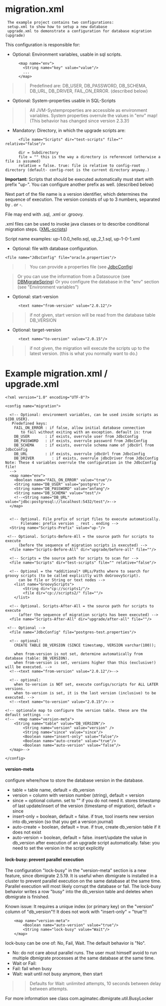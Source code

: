 # migration.xml #
```
 The example project contains two configurations:
 setup.xml to show how to setup a new database
 upgrade.xml to demonstrate a configuration for database migration (upgrade)
```

This configuration is responsible for:

  * Optional: Environment variables, usable in sql scripts.
```
      <map name="env">
        <String name="key" value="value"/>
        ...
      </map>
```
> > Predefined are: DB\_USER, DB\_PASSWORD, DB\_SCHEMA, DB\_URL, DB\_DRIVER, FAIL\_ON\_ERROR. (described below)
  * Optional: System-properties usable in SQL-Scripts
> > All JVM-Systemproperties are accessible as environment variables. System properties overrule the values in "env" map! (This behavior has changed since version 2.3.3!)
  * Mandatory: Directory, in which the upgrade scripts are:
```
      <file name="Scripts" dir="test-scripts" file="" relative="false"/>

      dir = Subdirectory
      file = "" this is the way a directory is referenced (otherwise a file is assumed)
      relative = false. true: file is relative to config-root directory (default- config-root is the current directory anyway.)
```


**Important:** Scripts that should be executed automatically must start with prefix "up-". You can configure another prefix as well. (described below)

Next part of the file name is a version identifier, which determines the sequence of execution. The version consists of up to 3 numbers, separated by . _or -._

File may end with .sql, .xml or .groovy.

.xml files can be used to invoke java classes or to describe conditional migration steps. ([XML-scripts](DBMigrateXmlScript.md))

Script name examples: up-1.0.0\_hello.sql, up\_2\_1.sql, up-1-0-1.xml

  * Optional: file with database configuration.
```
<file name="JdbcConfig" file="oracle.properties"/>
```
> > You can provide a properties file (see [JdbcConfig](DBMigrateJdbcConfig.md))

> Or you can use the information from a Datasource (see [DBMigrateSpring](DBMigrateSpring.md))
> Or you configure the database in the "env" section (see "Environment variables")

  * Optional: start-version
```
      <text name="from-version" value="2.0.12"/>
```
> > if not given, start version will be read from the database table DB\_VERSION
  * Optional: target-version
```
      <text name="to-version" value="2.0.15"/>
```
> > if not given, the migration will execute the scripts up to the latest version. (this is what you normally want to do.)

# Example migration.xml / upgrade.xml #
```
<?xml version="1.0" encoding="UTF-8"?>

<config name="migration">

  <!-- Optional: environment variables, can be used inside scripts as ${DB_USER}.
   Predefined keys:
    FAIL_ON_ERROR : if false, allow initial database connection 
       to fail without exiting with an exception. default is: true
    DB_USER       : if exists, overrule user from JdbcConfig
    DB_PASSWORD   : if exists, overrule password from JdbcConfig
    DB_SCHEMA     : if exists, overrule schema name of jdbcUrl from JdbcConfig
    DB_URL        : if exists, overrule jdbcUrl from JdbcConfig
    DB_DRIVER        : if exists, overrule jdbcDriver from JdbcConfig
Note: These 4 variables overrule the configuration in the JdbcConfig file!
  -->
  <map name="env">
    <Boolean name="FAIL_ON_ERROR" value="true"/>
    <String name="DB_USER" value="postgres"/>
    <String name="DB_PASSWORD" value="anfang"/>
    <String name="DB_SCHEMA" value="test"/>
    <!--<String name="DB_URL" value="jdbc:postgresql://localhost:5432/test"/>-->
  </map>


  <!-- Optional. File prefix of script files to execute automatically.
       Filename: prefix version _ rest . ending -->
  <String name="Scripts-Prefix" value="up-"/>

 <!-- Optional. Scripts-Before-All = the source path for scripts to execute
      (before the sequence of migration scripts is executed) -->
  <file name="Scripts-Before-All" dir="upgrade/before-all" file=""/>

  <!-- Scripts = the source path for scripts to scan for -->
  <file name="Scripts" dir="test-scripts" file="" relative="false"/>

  <!-- Optional = the *additional* URLs/Paths where to search for groovy scripts (to be called explicitly with doGroovyScript). 
      can be file or String or text nodes -->
    <list name="GroovyScripts">
        <String dir="cp://scripts1/"/>
        <file dir="cp://scripts2/" file=""/>        
    </list>

  <!-- Optional. Scripts-After-All = the source path for scripts to execute
      (after the sequence of migration scripts has been executed) -->
  <file name="Scripts-After-All" dir="upgrade/after-all" file=""/>

 <!-- Optional -->
  <file name="JdbcConfig" file="postgres-test.properties"/>

  <!-- optional:
    CREATE TABLE DB_VERSION (SINCE timestamp, VERSION varchar(100));

    when from-version is not set, determine automatically from database (table: DB_VERSION).
    when from-version is set, versions higher than this (exclusive!) will be executed. -->
  <!--<text name="from-version" value="2.0.12"/>-->

  <!-- optional:
    when to-version is NOT set, execute configs/scripts for ALL LATER versions.
    when to-version is set, it is the last version (inclusive) to be executed. -->
  <!--<text name="to-version" value="2.0.15"/>-->

<!-- optionale map to configure the version table. these are the default settings -->
<!--  <map name="version-meta">
	<String name="table" value="DB_VERSION"/>
        <String name="version" value="version" />
        <String name="since" value="since"/>
        <Boolean name="insert-only" value="false"/>
        <Boolean name="auto-create" value="true"/>
        <Boolean name="auto-version" value="false"/>
  </map>-->

</config>

```

#### version-meta ####
configure where/how to store the database version in the database.
  * table = table name, default = db\_version
  * version = column with version number (string), default = version
  * since = optional column. set to "" if you do not need it. stores timestamp of last update/insert of the version (timestamp of migration), default = since
  * insert-only = boolean, default = false. if true, tool inserts new version into db\_version (so that you get a version journal)
  * auto-create = boolean, default = true. if true, create db\_version table if it does not exist
  * auto-version = boolean, default = false. insert/update the value in db\_version after execution of an upgrade script automatically. false: you need to set the version in the script explicitly


#### lock-busy: prevent parallel execution ####
The configuration "lock-busy" in the "version-meta" section is a new feature, since dbmigrate 2.5.19.
It is useful when dbmigrate is installed in a cluster to prevent parallel execution on the same database at the same time.
Parallel execution will most likely corrupt the database or fail.
The lock-busy behavior writes a row "busy" into the db\_version table and deletes when dbmigrate is finished.

Known issue:
It requires a unique index (or primary key) on the "version" column of "db\_version"!! It does not work with "insert-only" = "true"!!

```
    <map name="version-meta">
        <Boolean name="auto-version" value="true"/>
        <String name="lock-busy" value="Wait"/>
    </map>
```

lock-busy can be one of: No, Fail, Wait. The default behavior is "No".

  * No: do not care about parallel runs. The user must himself avoid to run multiple dbmigrate processes at the same database at the same time.
  * Wait or Fail:
  * Fail: fail when busy
  * Wait: wait until not busy anymore, then start
> > Defaults for Wait: unlimited attempts, 10 seconds between delay between attempts.



For more information see class com.agimatec.dbmigrate.util.BusyLocker